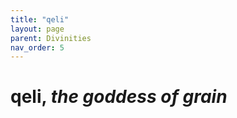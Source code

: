 ```yaml
---
title: "qeli"
layout: page
parent: Divinities
nav_order: 5
---
```


# qeli, *the goddess of grain*

